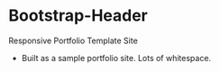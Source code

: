 # Bootstrap-Header
Responsive Portfolio Template Site

<ul>
<li> Built as a sample portfolio site. Lots of whitespace.
